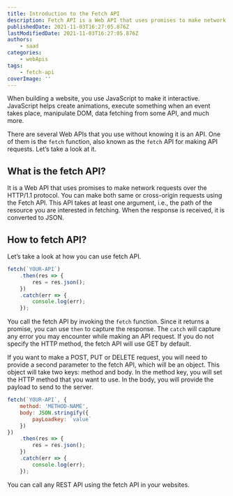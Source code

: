 ```yaml
---
title: Introduction to the Fetch API
description: Fetch API is a Web API that uses promises to make network requests over the HTTP/1.1 protocol.
publishedDate: 2021-11-03T16:27:05.876Z
lastModifiedDate: 2021-11-03T16:27:05.876Z
authors:
    - saad
categories:
    - webApis
tags:
    - fetch-api
coverImage: ''
---
```


<Lead>

When building a website, you use JavaScript to make it interactive. JavaScript helps create animations, execute something when an event takes place, manipulate DOM, data fetching from some API, and much more.

</Lead>

There are several Web APIs that you use without knowing it is an API. One of them is the `fetch` function, also known as the `fetch` API for making API requests. Let’s take a look at it.

## What is the fetch API?

It is a Web API that uses promises to make network requests over the HTTP/1.1 protocol. You can make both same or cross-origin requests using the Fetch API. This API takes at least one argument, i.e., the path of the resource you are interested in fetching. When the response is received, it is converted to JSON.

## How to fetch API?

Let’s take a look at how you can use fetch API.

```js
fetch(`YOUR-API`)
	.then(res => {
		res = res.json();
	})
	.catch(err => {
		console.log(err);
	});
```

You call the fetch API by invoking the `fetch` function. Since it returns a promise, you can use `then` to capture the response. The `catch` will capture any error you may encounter while making an API request. If you do not specify the HTTP method, the fetch API will use GET by default.

If you want to make a POST, PUT or DELETE request, you will need to provide a second parameter to the fetch API, which will be an object. This object will take two keys: method and body. In the method key, you will set the HTTP method that you want to use. In the body, you will provide the payload to send to the server.

```js
fetch(`YOUR-API`, {
	method: 'METHOD-NAME',
	body: JSON.stringify({
		payLoadkey: `value`
	})
})
	.then(res => {
		res = res.json();
	})
	.catch(err => {
		console.log(err);
	});
```

You can call any REST API using the fetch API in your websites.
